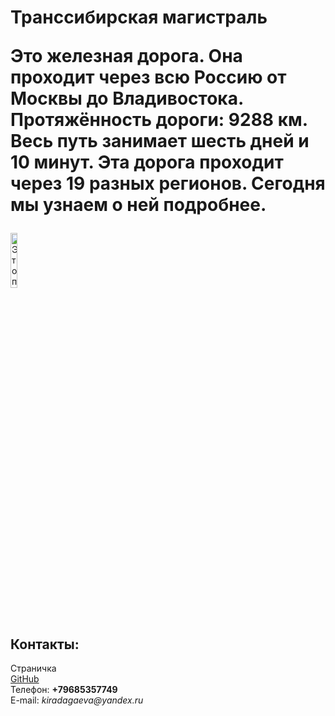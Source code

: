 <!doctype html>
<html>
<head>
<meta charset="utf-8">
<title>Транссибирская магистраль</title>
</head>
<body>
<left><h1>Транссибирская магистраль

Это железная дорога. Она проходит через всю Россию от Москвы до Владивостока. Протяжённость дороги: 9288 км. Весь путь занимает шесть дней и 10 минут. Эта дорога проходит через 19 разных регионов. Сегодня мы узнаем о ней подробнее.



</h1></left>

<left><img alt="Это поезд на Транссибе" width="15%" src="me.jpg"></left>

<br/>
<h2>Контакты:</h2>
Страничка <a href=https://vk.com/green_leo</a>
<br/>
<a href=https://github.com/username>GitHub</a>
<br/>
Телефон: <b>+79685357749</b>
<br/>
E-mail: <i>kiradagaeva@yandex.ru</i>
</body>
</html>

